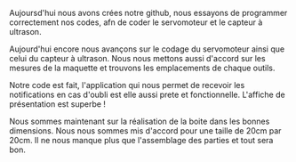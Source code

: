 Aujoursd'hui nous avons crées notre github, 
nous essayons de programmer correctement nos codes, afn de coder le servomoteur et le capteur à ultrason.


Aujourd'hui encore nous avançons sur le codage du servomoteur ainsi que celui du capteur à ultrason. 
Nous nous mettons aussi d'accord sur les mesures de la maquette et trouvons les emplacements de chaque outils.

Notre code est fait, l'application qui nous permet de recevoir les notifications en cas d'oubli est elle aussi prete et fonctionnelle. L'affiche de présentation est superbe !

Nous sommes maintenant sur la réalisation de la boite dans les bonnes dimensions.
Nous nous sommes mis d'accord pour une taille de 20cm par 20cm.
Il ne nous manque plus que l'assemblage des parties et tout sera bon.
